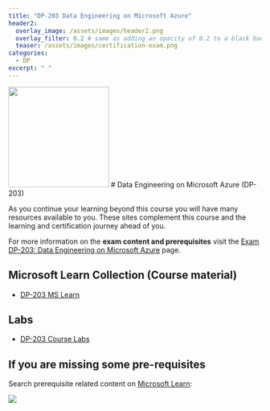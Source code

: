 ```yaml
---
title: "DP-203 Data Engineering on Microsoft Azure"
header2:
  overlay_image: /assets/images/header2.png
  overlay_filter: 0.2 # same as adding an opacity of 0.2 to a black background
  teaser: /assets/images/certification-exam.png
categories:
  - DP
excerpt: " "
---
```

<img src="../../assets/images/certification-exam.png" width="200" height="200">
# Data Engineering on Microsoft Azure (DP-203)

As you continue your learning beyond this course you will have many resources available to you. These sites complement this course and the learning and certification journey ahead of you.

For more information on the **exam content and prerequisites** visit the [Exam DP-203: Data Engineering on Microsoft Azure](https://learn.microsoft.com/en-us/certifications/exams/dp-203) page.

## Microsoft Learn Collection (Course material)
- [DP-203 MS Learn](https://aka.ms/courseDP-203)

## Labs
- [DP-203 Course Labs](https://aka.ms/dp203labs)

## If you are missing some pre-requisites
Search prerequisite related content on [Microsoft Learn](https://learn.microsoft.com/en-us/training/browse/):

<img src="../../assets/images/learn-search.png">
